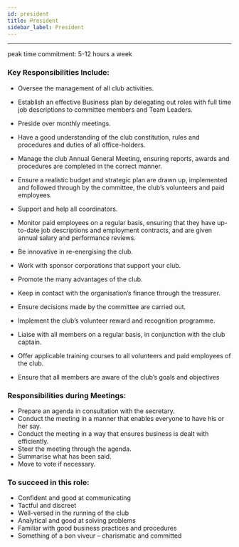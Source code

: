```yaml
---
id: president
title: President
sidebar_label: President
---
```

***
peak time commitment: 5-12 hours a week

### Key Responsibilities Include:
- Oversee the management of all club activities.
- Establish an effective Business plan by delegating out roles with full time job descriptions to committee members and Team Leaders.
- Preside over monthly meetings.
- Have a good understanding of the club constitution, rules and procedures and duties of all office-holders.
- Manage the club Annual General Meeting, ensuring reports, awards and procedures are completed in the correct manner.
- Ensure a realistic budget and strategic plan are drawn up, implemented and followed through by the committee, the club’s volunteers and paid employees.
- Support and help all coordinators.
- Monitor paid employees on a regular basis, ensuring that they have up-to-date job descriptions and employment contracts, and are given annual salary and performance reviews.

- Be innovative in re-energising the club.
- Work with sponsor corporations that support your club.
- Promote the many advantages of the club.
- Keep in contact with the organisation’s finance through the treasurer.
- Ensure decisions made by the committee are carried out.
- Implement the club’s volunteer reward and recognition programme.
- Liaise with all members on a regular basis, in conjunction with the club captain.
- Offer applicable training courses to all volunteers and paid employees of the club.
- Ensure that all members are aware of the club’s goals and objectives 

### Responsibilities during Meetings:
- Prepare an agenda in consultation with the secretary.
- Conduct the meeting in a manner that enables everyone to have his or her say.
- Conduct the meeting in a way that ensures business is dealt with efficiently.
- Steer the meeting through the agenda.
- Summarise what has been said.
- Move to vote if necessary. 

### To succeed in this role:
- Confident and good at communicating
- Tactful and discreet
- Well-versed in the running of the club
- Analytical and good at solving problems
- Familiar with good business practices and procedures
- Something of a bon viveur – charismatic and committed